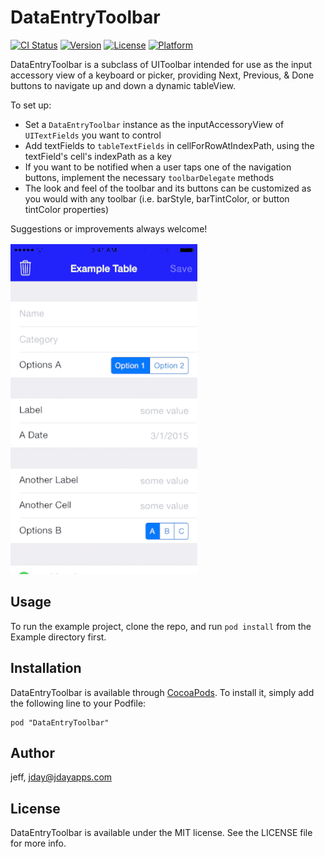 # DataEntryToolbar

[![CI Status](http://img.shields.io/travis/jeff/DataEntryToolbar.svg?style=flat)](https://travis-ci.org/jeff/DataEntryToolbar)
[![Version](https://img.shields.io/cocoapods/v/DataEntryToolbar.svg?style=flat)](http://cocoadocs.org/docsets/DataEntryToolbar)
[![License](https://img.shields.io/cocoapods/l/DataEntryToolbar.svg?style=flat)](http://cocoadocs.org/docsets/DataEntryToolbar)
[![Platform](https://img.shields.io/cocoapods/p/DataEntryToolbar.svg?style=flat)](http://cocoadocs.org/docsets/DataEntryToolbar)


DataEntryToolbar is a subclass of UIToolbar intended for use as the input accessory view of a keyboard or picker, providing Next, Previous, & Done buttons to navigate up and down a dynamic tableView.

To set up:
- Set a `DataEntryToolbar` instance as the inputAccessoryView of `UITextFields` you want to control
- Add textFields to `tableTextFields` in cellForRowAtIndexPath, using the textField's cell's indexPath as a key
- If you want to be notified when a user taps one of the navigation buttons, implement the necessary `toolbarDelegate` methods
- The look and feel of the toolbar and its buttons can be customized as you would with any toolbar (i.e. barStyle, barTintColor, or button tintColor properties)

Suggestions or improvements always welcome!

![Alt text](dataEntryToolbar.gif)

## Usage

To run the example project, clone the repo, and run `pod install` from the Example directory first.

## Installation

DataEntryToolbar is available through [CocoaPods](http://cocoapods.org). To install
it, simply add the following line to your Podfile:

    pod "DataEntryToolbar"

## Author

jeff, jday@jdayapps.com

## License

DataEntryToolbar is available under the MIT license. See the LICENSE file for more info.